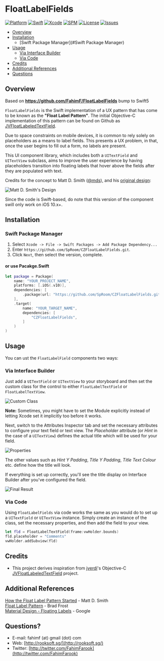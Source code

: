 FloatLabelFields
================
[![Platform](https://img.shields.io/badge/platform-ios-green.svg)](https://developer.apple.com/iphone/index.action)
[![Swift](https://img.shields.io/badge/Swift-5.5-orange.svg)](https://swift.org)
[![Xcode](https://img.shields.io/badge/Xcode-13.2-blue.svg)](https://developer.apple.com/xcode)
[![SPM](https://img.shields.io/badge/support-SPM-green.svg)](https://developer.apple.com/xcode)
[![License](https://img.shields.io/badge/license-MIT-orange.svg)](http://mit-license.org)
[![Issues](https://img.shields.io/github/issues/FahimF/FloatLabelFields.svg)](https://github.com/SpRoom/FloatLabelFields/issues?state=open)

- [Overview](#overview)
- [Installation](#installation)
	- [Swift Package Manager](#Swift Package Manager)
- [Usage](#Usage)
	- [Via Interface Builder](#via-interface-builder)
	- [Via Code](#via-code)
- [Credits](#credits)
- [Additional References](#references)
- [Questions](#questions)

## Overview ##

Based on **https://github.com/FahimF/FloatLabelFields** bump to Swift5

`FloatLabelFields` is the Swift implementation of a UX pattern that has come to be known as the **"Float Label Pattern"**. The initial Objective-C implementation of this pattern can be found on Github as [JVFloatLabeledTextField](https://github.com/jverdi/JVFloatLabeledTextField).

Due to space constraints on mobile devices, it is common to rely solely on placeholders as a means to label fields.
This presents a UX problem, in that, once the user begins to fill out a form, no labels are present.

This UI component library, which includes both a `UITextField` and `UITextView` subclass, aims to improve the user experience by having placeholders transition into floating labels that hover above the fields after they are populated with text.

Credits for the concept to Matt D. Smith ([@mds](http://www.twitter.com/mds)), and his [original design](http://dribbble.com/shots/1254439--GIF-Mobile-Form-Interaction?list=users):

![Matt D. Smith's Design](https://cloud.githubusercontent.com/assets/181110/5260534/f64efed4-7a4a-11e4-9b62-2cc1e009ee95.gif)

Since the code is Swift-based, do note that this version of the component swill only work on iOS 10.x+.

## Installation ##

### Swift Package Manager ###
1. Select `Xcode -> File -> Swift Packages -> Add Package Dependency...` 
2. Enter `https://github.com/SpRoom/CZFloatLabelFields.git`.
3. Click `Next`, then select the version, complete.

#### or use Pacakge.Swift 

```swift
let package = Package(
    name: "YOUR_PROJECT_NAME",
    platforms: [.iOS(.v10)],
    dependencies: [
        .package(url: "https://github.com/SpRoom/CZFloatLabelFields.git", from: "1.0.0"),
    ],
    .target(
        name: "YOUR_TARGET_NAME",
        dependencies: [
            "CZFloatLabelFields",
        ]
    )
)
```
## Usage ##

You can ust the `FloatLabelField` components two ways:

### Via Interface Builder ###

Just add a `UITextField` or `UITextView` to your storyboard and then set the custom class for the control to either `FloatLabelTextField` or `FloatLabelTextView`.

![Custom Class](https://cloud.githubusercontent.com/assets/181110/5260533/f64a23fa-7a4a-11e4-8505-563a8e7ad300.png)

**Note:** Sometimes, you might have to set the Module explicitly instead of letting Xcode set it implicitly too before it works.

Next, switch to the Attributes Inspector tab and set the necessary attributes to configure your text field or text view. The *Placeholder* attribute (or *Hint* in the case of a `UITextView`) defines the actual title which will be used for your field. 

![Properties](https://cloud.githubusercontent.com/assets/181110/5260537/f652f66a-7a4a-11e4-80ee-2645e3fe3e80.png)

The other values such as *Hint Y Padding*, *Title Y Padding*, *Title Text Colour* etc. define how the title will look.

If everything is set up correctly, you'll see the title display on Interface Builder after you've configured the field.

![Final Result](https://cloud.githubusercontent.com/assets/181110/5260535/f651ffb2-7a4a-11e4-8703-6df7959e0bc4.png)

### Via Code ###

Using `FloatLabelFields` via code works the same as you would do to set up a `UITextField` or `UITextView` instance. Simply create an instance of the class, set the necessary properties, and then add the field to your view.

```swift
let fld = FloatLabelTextField(frame:vwHolder.bounds)
fld.placeholder = "Comments"
vwHolder.addSubview(fld)
```

## Credits ##
- This project derives inspiration from [jverdi](https://github.com/jverdi)'s Objective-C [JVFloatLabeledTextField](https://github.com/jverdi/JVFloatLabeledTextField) project.

## Additional References ##

[How the Float Label Pattern Started](http://mattdsmith.com/float-label-pattern/) - Matt D. Smith  
[Float Label Pattern](http://bradfrostweb.com/blog/post/float-label-pattern/) - Brad Frost  
[Material Design - Floating Labels](http://www.google.com/design/spec/components/text-fields.html#text-fields-floating-labels) - Google

## Questions? ##

* E-mail: fahimf (at) gmail (dot) com
* Web: [http://rooksoft.sg/](http://rooksoft.sg/)
* Twitter: [http://twitter.com/FahimFarook](http://twitter.com/FahimFarook) 


